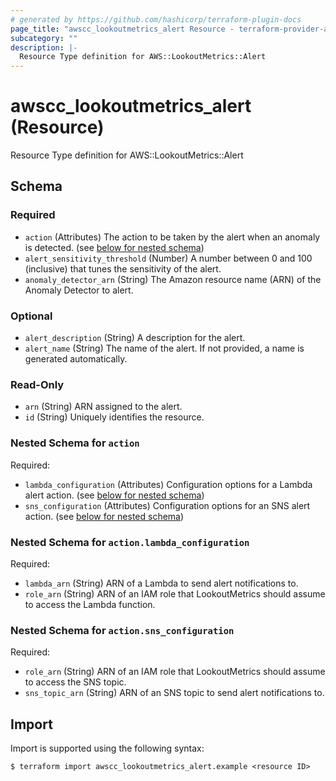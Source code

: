 ```yaml
---
# generated by https://github.com/hashicorp/terraform-plugin-docs
page_title: "awscc_lookoutmetrics_alert Resource - terraform-provider-awscc"
subcategory: ""
description: |-
  Resource Type definition for AWS::LookoutMetrics::Alert
---
```


# awscc_lookoutmetrics_alert (Resource)

Resource Type definition for AWS::LookoutMetrics::Alert



<!-- schema generated by tfplugindocs -->
## Schema

### Required

- `action` (Attributes) The action to be taken by the alert when an anomaly is detected. (see [below for nested schema](#nestedatt--action))
- `alert_sensitivity_threshold` (Number) A number between 0 and 100 (inclusive) that tunes the sensitivity of the alert.
- `anomaly_detector_arn` (String) The Amazon resource name (ARN) of the Anomaly Detector to alert.

### Optional

- `alert_description` (String) A description for the alert.
- `alert_name` (String) The name of the alert. If not provided, a name is generated automatically.

### Read-Only

- `arn` (String) ARN assigned to the alert.
- `id` (String) Uniquely identifies the resource.

<a id="nestedatt--action"></a>
### Nested Schema for `action`

Required:

- `lambda_configuration` (Attributes) Configuration options for a Lambda alert action. (see [below for nested schema](#nestedatt--action--lambda_configuration))
- `sns_configuration` (Attributes) Configuration options for an SNS alert action. (see [below for nested schema](#nestedatt--action--sns_configuration))

<a id="nestedatt--action--lambda_configuration"></a>
### Nested Schema for `action.lambda_configuration`

Required:

- `lambda_arn` (String) ARN of a Lambda to send alert notifications to.
- `role_arn` (String) ARN of an IAM role that LookoutMetrics should assume to access the Lambda function.


<a id="nestedatt--action--sns_configuration"></a>
### Nested Schema for `action.sns_configuration`

Required:

- `role_arn` (String) ARN of an IAM role that LookoutMetrics should assume to access the SNS topic.
- `sns_topic_arn` (String) ARN of an SNS topic to send alert notifications to.

## Import

Import is supported using the following syntax:

```shell
$ terraform import awscc_lookoutmetrics_alert.example <resource ID>
```
